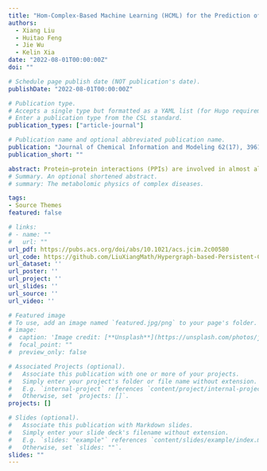 ```yaml
---
title: "Hom-Complex-Based Machine Learning (HCML) for the Prediction of Protein–Protein Binding Affinity Changes upon Mutation"
authors: 
  - Xiang Liu
  - Huitao Feng
  - Jie Wu
  - Kelin Xia
date: "2022-08-01T00:00:00Z"
doi: ""

# Schedule page publish date (NOT publication's date).
publishDate: "2022-08-01T00:00:00Z"

# Publication type.
# Accepts a single type but formatted as a YAML list (for Hugo requirements).
# Enter a publication type from the CSL standard.
publication_types: ["article-journal"]

# Publication name and optional abbreviated publication name.
publication: "Journal of Chemical Information and Modeling 62(17), 3961-3969"
publication_short: ""

abstract: Protein−protein interactions (PPIs) are involved in almost all biological processes in the cell. Understanding protein−protein interactions holds the key for the understanding of biological functions, diseases and the development of therapeutics. Recently, artificial intelligence (AI) models have demonstrated great power in PPIs. However, a key issue for all AI-based PPI models is efficient molecular representations and featurization. Here, we propose Hom-complex-based PPI representation, and Hom-complex-based machine learning models for the prediction of PPI binding affinity changes upon mutation, for the first time. In our model, various Hom complexes Hom(G1, G) can be generated for the graph representation G of protein−protein complex by using different graphs G1, which reveal G1-related inner connections within the graph representation G of protein−protein complex. Further, for a specific graph G1, a series of nested Hom complexes are generated to give a multiscale characterization of the PPIs. Its persistent homology and persistent Euler characteristic are used as molecular descriptors and further combined with the machine learning model, in particular, gradient boosting tree (GBT). We systematically test our model on the two most-commonly used data sets, that is, SKEMPI and AB-Bind. It has been found that our model outperforms all the existing models as far as we know, which demonstrates the great potential of our model for the analysis of PPIs. Our model can be used for the analysis and design of efficient antibodies for SARS-CoV-2.
# Summary. An optional shortened abstract.
# summary: The metabolomic physics of complex diseases.

tags:
- Source Themes
featured: false

# links:
# - name: ""
#   url: ""
url_pdf: https://pubs.acs.org/doi/abs/10.1021/acs.jcim.2c00580
url_code: https://github.com/LiuXiangMath/Hypergraph-based-Persistent-Cohomology
url_dataset: ''
url_poster: ''
url_project: ''
url_slides: ''
url_source: ''
url_video: ''

# Featured image
# To use, add an image named `featured.jpg/png` to your page's folder. 
# image:
#  caption: 'Image credit: [**Unsplash**](https://unsplash.com/photos/jdD8gXaTZsc)'
#  focal_point: ""
#  preview_only: false

# Associated Projects (optional).
#   Associate this publication with one or more of your projects.
#   Simply enter your project's folder or file name without extension.
#   E.g. `internal-project` references `content/project/internal-project/index.md`.
#   Otherwise, set `projects: []`.
projects: []

# Slides (optional).
#   Associate this publication with Markdown slides.
#   Simply enter your slide deck's filename without extension.
#   E.g. `slides: "example"` references `content/slides/example/index.md`.
#   Otherwise, set `slides: ""`.
slides: ""
---
```

